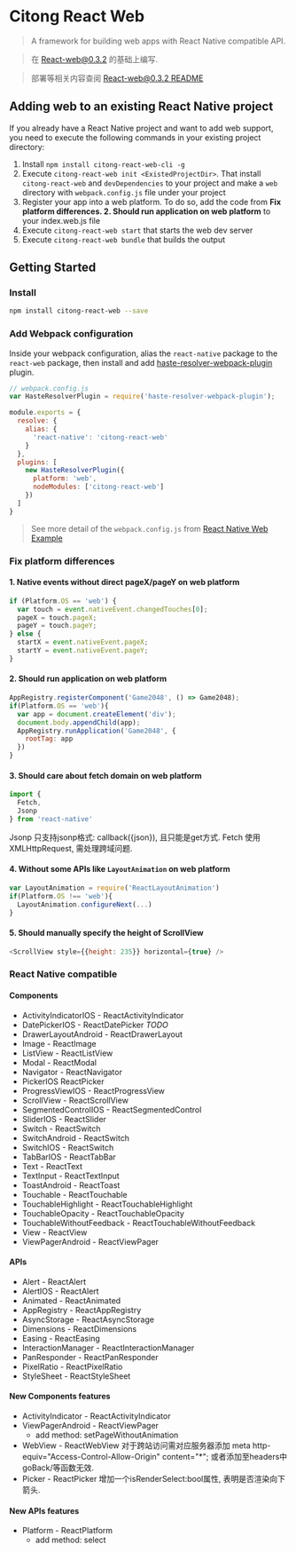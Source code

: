 # Citong React Web

> A framework for building web apps with React Native compatible API.

> 在 [React-web@0.3.2](http://github.com/taobaofed/react-web) 的基础上编写.

> 部署等相关内容查阅 [React-web@0.3.2 README](./README-react-web.md)

## Adding web to an existing React Native project

If you already have a React Native project and want to add web support, you need to execute the following commands in your existing project directory:

1. Install `npm install citong-react-web-cli -g`
2. Execute `citong-react-web init <ExistedProjectDir>`. That install `citong-react-web` and `devDependencies` to your project and make a `web` directory with `webpack.config.js` file under your project
3. Register your app into a web platform. To do so, add the code from **Fix platform differences. 2. Should run application on web platform** to your index.web.js file
4. Execute `citong-react-web start` that starts the web dev server
5. Execute `citong-react-web bundle` that builds the output

## Getting Started

### Install

```sh
npm install citong-react-web --save
```

### Add Webpack configuration

Inside your webpack configuration, alias the `react-native` package to the `react-web` package, then install and add [haste-resolver-webpack-plugin](https://github.com/yuanyan/haste-resolver-webpack-plugin) plugin.

```js
// webpack.config.js
var HasteResolverPlugin = require('haste-resolver-webpack-plugin');

module.exports = {
  resolve: {
    alias: {
      'react-native': 'citong-react-web'
    }
  },
  plugins: [
    new HasteResolverPlugin({
      platform: 'web',
      nodeModules: ['citong-react-web']
    })
  ]
}
```

> See more detail of the `webpack.config.js` from [React Native Web Example](https://github.com/yuanyan/react-native-web-example/blob/master/web/webpack.config.js)


### Fix platform differences

#### 1. Native events without direct pageX/pageY on web platform
  ```js
  if (Platform.OS == 'web') {
    var touch = event.nativeEvent.changedTouches[0];
    pageX = touch.pageX;
    pageY = touch.pageY;
  } else {
    startX = event.nativeEvent.pageX;
    startY = event.nativeEvent.pageY;
  }
  ```

#### 2. Should run application on web platform
  ```js
  AppRegistry.registerComponent('Game2048', () => Game2048);
  if(Platform.OS == 'web'){
    var app = document.createElement('div');
    document.body.appendChild(app);
    AppRegistry.runApplication('Game2048', {
      rootTag: app
    })
  }
  ```

#### 3. Should care about fetch domain on web platform
  ```js
  import {
    Fetch,
    Jsonp
  } from 'react-native'
  ```
  Jsonp 只支持jsonp格式: callback({json}), 且只能是get方式.
  Fetch 使用XMLHttpRequest, 需处理跨域问题.

#### 4. Without some APIs like `LayoutAnimation` on web platform
  ```js
  var LayoutAnimation = require('ReactLayoutAnimation')
  if(Platform.OS !== 'web'){
    LayoutAnimation.configureNext(...)
  }
  ```

#### 5. Should manually specify the height of ScrollView
  ```js
  <ScrollView style={{height: 235}} horizontal={true} />
  ```

### React Native compatible

#### Components
* ActivityIndicatorIOS - ReactActivityIndicator
* DatePickerIOS - ReactDatePicker *TODO*
* DrawerLayoutAndroid - ReactDrawerLayout
* Image - ReactImage
* ListView - ReactListView
* Modal - ReactModal
* Navigator - ReactNavigator
* PickerIOS ReactPicker
* ProgressViewIOS - ReactProgressView
* ScrollView - ReactScrollView
* SegmentedControlIOS - ReactSegmentedControl
* SliderIOS - ReactSlider
* Switch - ReactSwitch
* SwitchAndroid - ReactSwitch
* SwitchIOS - ReactSwitch
* TabBarIOS - ReactTabBar
* Text - ReactText
* TextInput - ReactTextInput
* ToastAndroid - ReactToast
* Touchable - ReactTouchable
* TouchableHighlight - ReactTouchableHighlight
* TouchableOpacity - ReactTouchableOpacity
* TouchableWithoutFeedback - ReactTouchableWithoutFeedback
* View - ReactView
* ViewPagerAndroid - ReactViewPager

#### APIs
* Alert - ReactAlert
* AlertIOS - ReactAlert
* Animated - ReactAnimated
* AppRegistry - ReactAppRegistry
* AsyncStorage - ReactAsyncStorage
* Dimensions - ReactDimensions
* Easing - ReactEasing
* InteractionManager - ReactInteractionManager
* PanResponder - ReactPanResponder
* PixelRatio - ReactPixelRatio
* StyleSheet - ReactStyleSheet


#### New Components features
* ActivityIndicator - ReactActivityIndicator
* ViewPagerAndroid - ReactViewPager
    - add method: setPageWithoutAnimation
* WebView - ReactWebView
    对于跨站访问需对应服务器添加 meta http-equiv="Access-Control-Allow-Origin" content="*"; 或者添加至headers中
    goBack/等函数无效.
* Picker - ReactPicker
    增加一个isRenderSelect:bool属性, 表明是否渲染向下箭头.

#### New APIs features
* Platform - ReactPlatform
    - add method: select